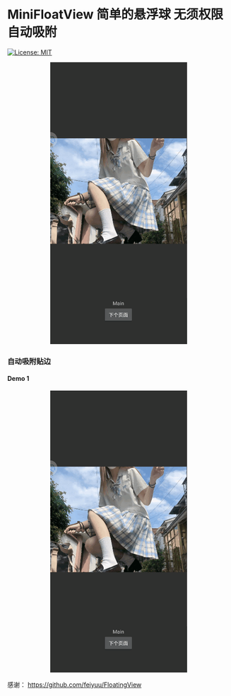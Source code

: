 # MiniFloatView 简单的悬浮球 无须权限 自动吸附
[![License: MIT](https://img.shields.io/badge/License-MIT-silver.svg)](https://opensource.org/licenses/MIT)
<p align="center"><img src="demo.gif"/></p>

### 自动吸附贴边

#### Demo 1
<p align="center"><img src="demo.gif"/></p>


感谢：
https://github.com/feiyuu/FloatingView  


